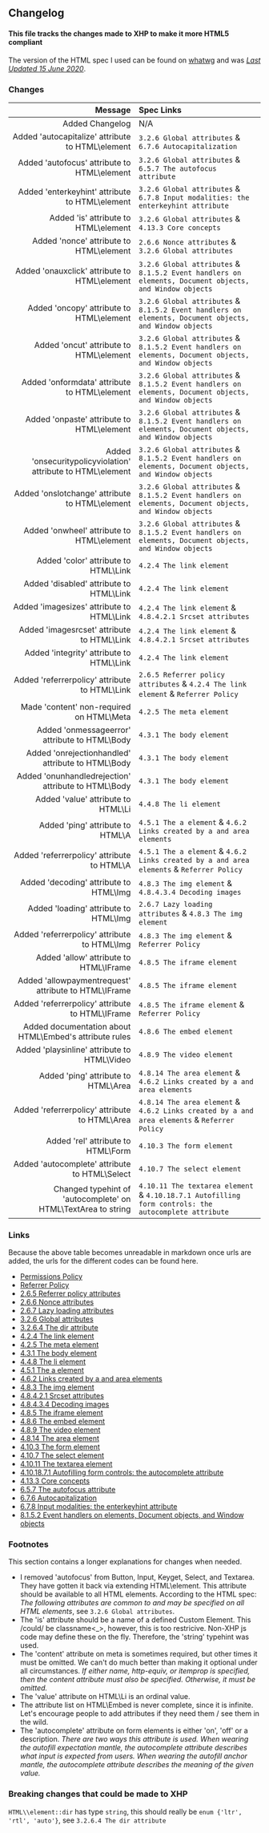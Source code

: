 ## Changelog

#### This file tracks the changes made to XHP to make it more HTML5 compliant

The version of the HTML spec I used can be found on [whatwg](https://html.spec.whatwg.org/) and was [_Last Updated 15 June 2020_](https://github.com/whatwg/html/commit/f6cbe27c88012dbf8d912fe752e3e7247ff7d3ca).

### Changes

|                                                        Message | Spec Links                                                                                             |
| -------------------------------------------------------------: | :----------------------------------------------------------------------------------------------------- |
|                                                Added Changelog | N/A                                                                                                    |
|              Added 'autocapitalize' attribute to HTML\\element | `3.2.6 Global attributes` & `6.7.6 Autocapitalization`                                                 |
|                   Added 'autofocus' attribute to HTML\\element | `3.2.6 Global attributes` & `6.5.7 The autofocus attribute`                                            |
|                Added 'enterkeyhint' attribute to HTML\\element | `3.2.6 Global attributes` & `6.7.8 Input modalities: the enterkeyhint attribute`                       |
|                          Added 'is' attribute to HTML\\element | `3.2.6 Global attributes` & `4.13.3 Core concepts`                                                     |
|                       Added 'nonce' attribute to HTML\\element | `2.6.6 Nonce attributes` & `3.2.6 Global attributes`                                                   |
|                  Added 'onauxclick' attribute to HTML\\element | `3.2.6 Global attributes` & `8.1.5.2 Event handlers on elements, Document objects, and Window objects` |
|                      Added 'oncopy' attribute to HTML\\element | `3.2.6 Global attributes` & `8.1.5.2 Event handlers on elements, Document objects, and Window objects` |
|                       Added 'oncut' attribute to HTML\\element | `3.2.6 Global attributes` & `8.1.5.2 Event handlers on elements, Document objects, and Window objects` |
|                  Added 'onformdata' attribute to HTML\\element | `3.2.6 Global attributes` & `8.1.5.2 Event handlers on elements, Document objects, and Window objects` |
|                     Added 'onpaste' attribute to HTML\\element | `3.2.6 Global attributes` & `8.1.5.2 Event handlers on elements, Document objects, and Window objects` |
|   Added 'onsecuritypolicyviolation' attribute to HTML\\element | `3.2.6 Global attributes` & `8.1.5.2 Event handlers on elements, Document objects, and Window objects` |
|                Added 'onslotchange' attribute to HTML\\element | `3.2.6 Global attributes` & `8.1.5.2 Event handlers on elements, Document objects, and Window objects` |
|                     Added 'onwheel' attribute to HTML\\element | `3.2.6 Global attributes` & `8.1.5.2 Event handlers on elements, Document objects, and Window objects` |
|                          Added 'color' attribute to HTML\\Link | `4.2.4 The link element`                                                                               |
|                       Added 'disabled' attribute to HTML\\Link | `4.2.4 The link element`                                                                               |
|                     Added 'imagesizes' attribute to HTML\\Link | `4.2.4 The link element` & `4.8.4.2.1 Srcset attributes`                                               |
|                    Added 'imagesrcset' attribute to HTML\\Link | `4.2.4 The link element` & `4.8.4.2.1 Srcset attributes`                                               |
|                      Added 'integrity' attribute to HTML\\Link | `4.2.4 The link element`                                                                               |
|                 Added 'referrerpolicy' attribute to HTML\\Link | `2.6.5 Referrer policy attributes` & `4.2.4 The link element` & `Referrer Policy`                      |
|                      Made 'content' non-required on HTML\\Meta | `4.2.5 The meta element`                                                                               |
|                 Added 'onmessageerror' attribute to HTML\\Body | `4.3.1 The body element`                                                                               |
|             Added 'onrejectionhandled' attribute to HTML\\Body | `4.3.1 The body element`                                                                               |
|           Added 'onunhandledrejection' attribute to HTML\\Body | `4.3.1 The body element`                                                                               |
|                            Added 'value' attribute to HTML\\Li | `4.4.8 The li element`                                                                                 |
|                              Added 'ping' attribute to HTML\\A | `4.5.1 The a element` & `4.6.2 Links created by a and area elements`                                   |
|                    Added 'referrerpolicy' attribute to HTML\\A | `4.5.1 The a element` & `4.6.2 Links created by a and area elements` & `Referrer Policy`               |
|                        Added 'decoding' attribute to HTML\\Img | `4.8.3 The img element` & `4.8.4.3.4 Decoding images`                                                  |
|                         Added 'loading' attribute to HTML\\Img | `2.6.7 Lazy loading attributes` & `4.8.3 The img element`                                              |
|                  Added 'referrerpolicy' attribute to HTML\\Img | `4.8.3 The img element` & `Referrer Policy`                                                            |
|                        Added 'allow' attribute to HTML\\IFrame | `4.8.5 The iframe element`                                                                             |
|          Added 'allowpaymentrequest' attribute to HTML\\IFrame | `4.8.5 The iframe element`                                                                             |
|               Added 'referrerpolicy' attribute to HTML\\IFrame | `4.8.5 The iframe element` & `Referrer Policy`                                                         |
|        Added documentation about HTML\\Embed's attribute rules | `4.8.6 The embed element`                                                                              |
|                   Added 'playsinline' attribute to HTML\\Video | `4.8.9 The video element`                                                                              |
|                           Added 'ping' attribute to HTML\\Area | `4.8.14 The area element` & `4.6.2 Links created by a and area elements`                               |
|                 Added 'referrerpolicy' attribute to HTML\\Area | `4.8.14 The area element` & `4.6.2 Links created by a and area elements` & `Referrer Policy`           |
|                            Added 'rel' attribute to HTML\\Form | `4.10.3 The form element`                                                                              |
|                 Added 'autocomplete' attribute to HTML\\Select | `4.10.7 The select element`                                                                            |
| Changed typehint of 'autocomplete' on HTML\\TextArea to string | `4.10.11 The textarea element` & `4.10.18.7.1 Autofilling form controls: the autocomplete attribute`   |

### Links

Because the above table becomes unreadable in markdown once urls are added, the urls for the different codes can be found here.

- [Permissions Policy](https://w3c.github.io/webappsec-feature-policy/#serialized-feature-policy)
- [Referrer Policy](https://w3c.github.io/webappsec-referrer-policy/)
- [2.6.5 Referrer policy attributes](https://html.spec.whatwg.org/#referrer-policy-attribute)
- [2.6.6 Nonce attributes](https://html.spec.whatwg.org/#nonce-attributes)
- [2.6.7 Lazy loading attributes](https://html.spec.whatwg.org/#lazy-loading-attributes)
- [3.2.6 Global attributes](https://html.spec.whatwg.org/#global-attributes)
- [3.2.6.4 The dir attribute](https://html.spec.whatwg.org/#the-dir-attribute)
- [4.2.4 The link element](https://html.spec.whatwg.org/#the-link-element)
- [4.2.5 The meta element](https://html.spec.whatwg.org/#the-meta-element)
- [4.3.1 The body element](https://html.spec.whatwg.org/#the-body-element)
- [4.4.8 The li element](https://html.spec.whatwg.org/#the-li-element)
- [4.5.1 The a element](https://html.spec.whatwg.org/#the-a-element)
- [4.6.2 Links created by a and area elements](https://html.spec.whatwg.org/#links-created-by-a-and-area-elements)
- [4.8.3 The img element](https://html.spec.whatwg.org/#the-img-element)
- [4.8.4.2.1 Srcset attributes](https://html.spec.whatwg.org/#srcset-attributes)
- [4.8.4.3.4 Decoding images](https://html.spec.whatwg.org/#decoding-images)
- [4.8.5 The iframe element](https://html.spec.whatwg.org/#the-iframe-element)
- [4.8.6 The embed element](https://html.spec.whatwg.org/#the-embed-element)
- [4.8.9 The video element](https://html.spec.whatwg.org/#the-video-element)
- [4.8.14 The area element](https://html.spec.whatwg.org/#the-area-element)
- [4.10.3 The form element](https://html.spec.whatwg.org/#the-form-element)
- [4.10.7 The select element](https://html.spec.whatwg.org/#the-select-element)
- [4.10.11 The textarea element](https://html.spec.whatwg.org/#the-textarea-element)
- [4.10.18.7.1 Autofilling form controls: the autocomplete attribute](https://html.spec.whatwg.org/#attr-fe-autocomplete)
- [4.13.3 Core concepts](https://html.spec.whatwg.org/#custom-elements-core-concepts)
- [6.5.7 The autofocus attribute](https://html.spec.whatwg.org/#the-autofocus-attribute)
- [6.7.6 Autocapitalization](https://html.spec.whatwg.org/#autocapitalization)
- [6.7.8 Input modalities: the enterkeyhint attribute](https://html.spec.whatwg.org/#input-modalities:-the-enterkeyhint-attribute)
- [8.1.5.2 Event handlers on elements, Document objects, and Window objects](https://html.spec.whatwg.org/#event-handlers-on-elements,-document-objects,-and-window-objects)

### Footnotes

This section contains a longer explanations for changes when needed.

- I removed 'autofocus' from Button, Input, Keyget, Select, and Textarea. They have gotten it back via extending HTML\element. This attribute should be available to all HTML elements. According to the HTML spec: _The following attributes are common to and may be specified on all HTML elements_, see `3.2.6 Global attributes`.
- The 'is' attribute should be a name of a defined Custom Element. This /could/ be classname\<\_>, however, this is too restricive. Non-XHP js code may define these on the fly. Therefore, the 'string' typehint was used.
- The 'content' attribute on meta is sometimes required, but other times it must be omitted. We can't do much better than making it optional under all circumstances. _If either name, http-equiv, or itemprop is specified, then the content attribute must also be specified. Otherwise, it must be omitted._
- The 'value' attribute on HTML\\Li is an ordinal value.
- The attribute list on HTML\\Embed is never complete, since it is infinite. Let's encourage people to add attributes if they need them / see them in the wild.
- The 'autocomplete' attribute on form elements is either 'on', 'off' or a description. _There are two ways this attribute is used._
  _When wearing the autofill expectation mantle, the autocomplete attribute describes what input is expected from users._
  _When wearing the autofill anchor mantle, the autocomplete attribute describes the meaning of the given value._

### Breaking changes that could be made to XHP

`HTML\\element::dir` has type `string`, this should really be `enum {'ltr', 'rtl', 'auto'}`, see `3.2.6.4 The dir attribute`
